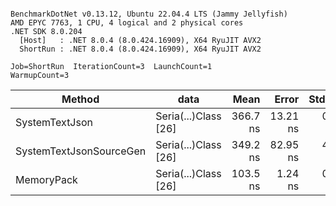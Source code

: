 ```

BenchmarkDotNet v0.13.12, Ubuntu 22.04.4 LTS (Jammy Jellyfish)
AMD EPYC 7763, 1 CPU, 4 logical and 2 physical cores
.NET SDK 8.0.204
  [Host]   : .NET 8.0.4 (8.0.424.16909), X64 RyuJIT AVX2
  ShortRun : .NET 8.0.4 (8.0.424.16909), X64 RyuJIT AVX2

Job=ShortRun  IterationCount=3  LaunchCount=1  
WarmupCount=3  

```
| Method                  | data                 | Mean     | Error    | StdDev  | Min      | Max      | Gen0   | Allocated |
|------------------------ |--------------------- |---------:|---------:|--------:|---------:|---------:|-------:|----------:|
| SystemTextJson          | Seria(...)Class [26] | 366.7 ns | 13.21 ns | 0.72 ns | 366.2 ns | 367.5 ns | 0.0038 |     328 B |
| SystemTextJsonSourceGen | Seria(...)Class [26] | 349.2 ns | 82.95 ns | 4.55 ns | 345.9 ns | 354.4 ns | 0.0043 |     368 B |
| MemoryPack              | Seria(...)Class [26] | 103.5 ns |  1.24 ns | 0.07 ns | 103.5 ns | 103.6 ns | 0.0014 |     128 B |
